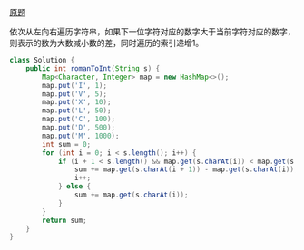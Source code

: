 [原题](https://leetcode.com/problems/roman-to-integer/)

依次从左向右遍历字符串，如果下一位字符对应的数字大于当前字符对应的数字，则表示的数为大数减小数的差，同时遍历的索引递增1。

```java
class Solution {
    public int romanToInt(String s) {
        Map<Character, Integer> map = new HashMap<>();
        map.put('I', 1);
        map.put('V', 5);
        map.put('X', 10);
        map.put('L', 50);
        map.put('C', 100);
        map.put('D', 500);
        map.put('M', 1000);
        int sum = 0;
        for (int i = 0; i < s.length(); i++) {
            if (i + 1 < s.length() && map.get(s.charAt(i)) < map.get(s.charAt(i + 1))) {
                sum += map.get(s.charAt(i + 1)) - map.get(s.charAt(i));
                i++;
            } else {
                sum += map.get(s.charAt(i));
            }
        }
        return sum;
    }
}
```